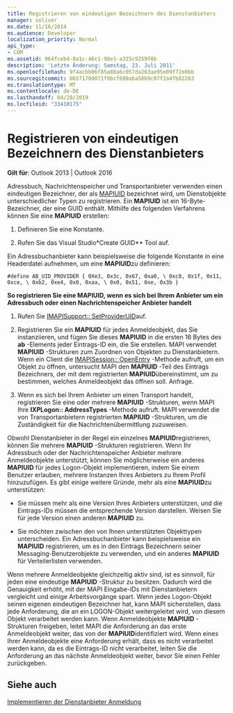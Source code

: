 ```yaml
---
title: Registrieren von eindeutigen Bezeichnern des Dienstanbieters
manager: soliver
ms.date: 11/16/2014
ms.audience: Developer
localization_priority: Normal
api_type:
- COM
ms.assetid: 964fceb4-8a1c-46c1-98e1-a325c9259f8b
description: 'Letzte Änderung: Samstag, 23. Juli 2011'
ms.openlocfilehash: 9f4acbb06f85a88a6c057da263ae95e09f72e0bb
ms.sourcegitcommit: 8657170d071f9bcf680aba50b9c07f2a4fb82283
ms.translationtype: MT
ms.contentlocale: de-DE
ms.lasthandoff: 04/28/2019
ms.locfileid: "33410175"
---
```

# <a name="registering-service-provider-unique-identifiers"></a>Registrieren von eindeutigen Bezeichnern des Dienstanbieters

  
  
**Gilt für**: Outlook 2013 | Outlook 2016 
  
Adressbuch, Nachrichtenspeicher und Transportanbieter verwenden einen eindeutigen Bezeichner, der als [MAPIUID](mapiuid.md) bezeichnet wird, um Dienstobjekte unterschiedlicher Typen zu registrieren. Ein **MAPIUID** ist ein 16-Byte-Bezeichner, der eine GUID enthält. Mithilfe des folgenden Verfahrens können Sie eine **MAPIUID** erstellen: 
  
1. Definieren Sie eine Konstante.
    
2. Rufen Sie das Visual Studio*Create GUID** Tool auf. 
    
Ein Adressbuchanbieter kann beispielsweise die folgende Konstante in eine Headerdatei aufnehmen, um eine **MAPIUID**zu definieren:
  
 `#define AB_UID_PROVIDER { 0Xe3, 0x3c, 0x67, 0xa0, \ 0xc8, 0x1f, 0x11, 0xce, \ 0xb2, 0xe4, 0x0, 0xaa, \ 0x0, 0x51, 0xe, 0x3b }`
  
 **So registrieren Sie eine MAPIUID, wenn es sich bei Ihrem Anbieter um ein Adressbuch oder einen Nachrichtenspeicher Anbieter handelt**
  
1. Rufen Sie [IMAPISupport:: SetProviderUID](imapisupport-setprovideruid.md)auf.
    
2. Registrieren Sie ein **MAPIUID** für jedes Anmeldeobjekt, das Sie instanziieren, und fügen Sie dieses **MAPIUID** in die ersten 16 Bytes des **ab** -Elements jeder Eintrags-ID ein, die Sie erstellen. MAPI verwendet **MAPIUID** -Strukturen zum Zuordnen von Objekten zu Dienstanbietern. Wenn ein Client die [IMAPISession:: OpenEntry](imapisession-openentry.md) -Methode aufruft, um ein Objekt zu öffnen, untersucht MAPI den **MAPIUID** -Teil des Eintrags Bezeichners, der mit dem registrierten **MAPIUID**übereinstimmt, um zu bestimmen, welches Anmeldeobjekt das öffnen soll. Anfrage.
    
3. Wenn es sich bei Ihrem Anbieter um einen Transport handelt, registrieren Sie eine oder mehrere **MAPIUID** -Strukturen, wenn MAPI Ihre **IXPLogon:: AddressTypes** -Methode aufruft. MAPI verwendet die von Transportanbietern registrierten **MAPIUID** -Strukturen, um die Zuständigkeit für die Nachrichtenübermittlung zuzuweisen. 
    
Obwohl Dienstanbieter in der Regel ein einzelnes **MAPIUID**registrieren, können Sie mehrere **MAPIUID** -Strukturen registrieren. Wenn Ihr Adressbuch oder der Nachrichtenspeicher Anbieter mehrere Anmeldeobjekte unterstützt, können Sie möglicherweise ein anderes **MAPIUID** für jedes Logon-Objekt implementieren, indem Sie einem Benutzer erlauben, mehrere Instanzen Ihres Anbieters zu Ihrem Profil hinzuzufügen. Es gibt einige weitere Gründe, mehr als eine **MAPIUID**zu unterstützen:
  
- Sie müssen mehr als eine Version Ihres Anbieters unterstützen, und die Eintrags-IDs müssen die entsprechende Version darstellen. Weisen Sie für jede Version einen anderen **MAPIUID** zu. 
    
- Sie möchten zwischen den von Ihnen unterstützten Objekttypen unterscheiden. Ein Adressbuchanbieter kann beispielsweise ein **MAPIUID** registrieren, um es in den Eintrags Bezeichnern seiner Messaging-Benutzerobjekte zu verwenden, und ein anderes **MAPIUID** für Verteilerlisten verwenden. 
    
Wenn mehrere Anmeldeobjekte gleichzeitig aktiv sind, ist es sinnvoll, für jeden eine eindeutige **MAPIUID** -Struktur zu besitzen. Dadurch wird die Genauigkeit erhöht, mit der MAPI Eingabe-IDs mit Dienstanbietern vergleicht und einige Arbeitsvorgänge spart. Wenn jedes Logon-Objekt seinen eigenen eindeutigen Bezeichner hat, kann MAPI sicherstellen, dass jede Anforderung, die an ein LOGON-Objekt weitergeleitet wird, von diesem Objekt verarbeitet werden kann. Wenn Anmeldeobjekte **MAPIUID** -Strukturen freigeben, leitet MAPI die Anforderung an das erste Anmeldeobjekt weiter, das von der **MAPIUID**identifiziert wird. Wenn eines Ihrer Anmeldeobjekte eine Anforderung erhält, dass es nicht verarbeitet werden kann, da es die Eintrags-ID nicht verarbeitet, leiten Sie die Anforderung an das nächste Anmeldeobjekt weiter, bevor Sie einen Fehler zurückgeben.
  
## <a name="see-also"></a>Siehe auch



[Implementieren der Dienstanbieter Anmeldung](implementing-service-provider-logon.md)

